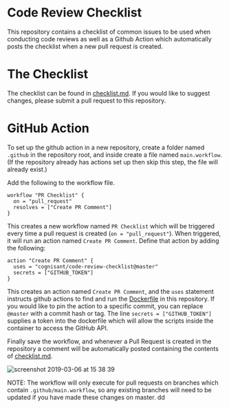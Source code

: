 # Code Review Checklist

This repository contains a checklist of common issues to be used when conducting code reviews as well as a Github Action which automatically posts the checklist when a new pull request is created.

# The Checklist

The checklist can be found in [checklist.md](./checklist.md). If you would like to suggest changes, please submit a pull request to this repository.

# GitHub Action

To set up the github action in a new repository, create a folder named `.github` in the repository root, and inside create a file named `main.workflow`. (If the repository already has actions set up then skip this step, the file will already exist.)

Add the following to the workflow file.

```
workflow "PR Checklist" {
  on = "pull_request"
  resolves = ["Create PR Comment"]
}
```

This creates a new workflow named `PR Checklist` which will be triggered every time a pull request is created (`on = "pull_request"`). When triggered, it will run an action named `Create PR Comment`. Define that action by adding the following:

```
action "Create PR Comment" {
  uses = "cognisant/code-review-checklist@master"
  secrets = ["GITHUB_TOKEN"]
}
```

This creates an action named `Create PR Comment`, and the `uses` statement instructs github actions to find and run the [Dockerfile](./Dockerfile) in this repository. If you would like to pin the action to a specific commit, you can replace `@master` with a commit hash or tag. The line `secrets = ["GITHUB_TOKEN"]` supplies a token into the dockerfile which will allow the scripts inside the container to access the GitHub API.

Finally save the workflow, and whenever a Pull Request is created in the repository a comment will be automatically posted containing the contents of [checklist.md](./checklist.md).

![screenshot 2019-03-06 at 15 38 39](https://user-images.githubusercontent.com/548432/53967984-234aa780-40ee-11e9-9474-6c67ac39a70b.png)

NOTE: The workflow will only execute for pull requests on branches which contain `.github/main.workflow`, so any existing branches will need to be updated if you have made these changes on master. dd

